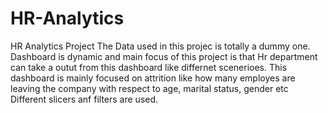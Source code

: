 # HR-Analytics

HR Analytics Project
The Data used in this projec is totally a dummy one.
Dashboard is dynamic and main focus of this project is that
Hr department can take a outut from this dashboard like differnet scenerioes.
This dashboard is mainly focused on attrition like how many employes are leaving the company with respect to age, marital status, gender etc
Different slicers anf filters are used.
